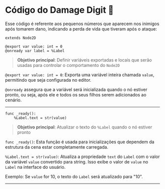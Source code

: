 # Código do Damage Digit 🔢
Esse código é referente aos pequenos números que aparecem nos inimigos após tomarem dano, indicando a perda de vida que tiveram após o ataque:

```
extends Node2D

@export var value: int = 0
@onready var label = %Label
```

> **Objetivo principal**: Definir variáveis exportadas e locais que serão usadas para controlar o comportamento do `Node2D`

`@export var value: int = 0`: Exporta uma variável inteira chamada `value`, permitindo que seja configurada no editor.

`@onready` assegura que a variável será inicializada quando o nó estiver pronto, ou seja, após ele e todos os seus filhos serem adicionados ao cenário.

---

```
func _ready():
	%Label.text = str(value)
```

> **Objetivo principal**: Atualizar o texto do `%Label` quando o nó estiver pronto

`func _ready()`: Esta função é usada para inicializações que dependem da estrutura da cena estar completamente carregada.

`%Label.text = str(value)`: Atualiza a propriedade `text` do `Label` com o valor da variável `value` convertido para string. Isso exibe o valor de `value` no `Label` na interface do usuário.

Exemplo: Se `value` for 10, o texto do `Label` será atualizado para "10".

---
